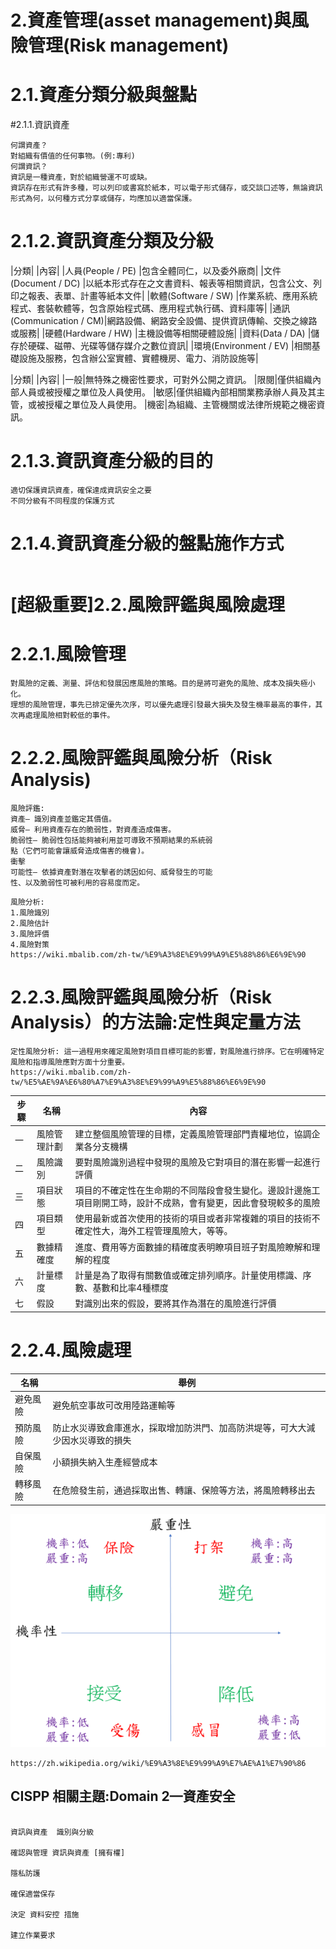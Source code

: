 # 2.資產管理(asset management)與風險管理(Risk management)

# 2.1.資產分類分級與盤點
  #2.1.1.資訊資產
  ```
 何謂資產？
 對組織有價值的任何事物。(例:專利)
 何謂資訊？
 資訊是一種資產，對於組織營運不可或缺。
 資訊存在形式有許多種，可以列印或書寫於紙本，可以電子形式儲存，或交談口述等，無論資訊形式為何，以何種方式分享或儲存，均應加以適當保護。
 ```
# 2.1.2.資訊資產分類及分級
 
|分類|                   |內容|
|人員(People / PE)       |包含全體同仁，以及委外廠商|
|文件(Document / DC)     |以紙本形式存在之文書資料、報表等相關資訊，包含公文、列印之報表、表單、計畫等紙本文件|
|軟體(Software / SW)     |作業系統、應用系統程式、套裝軟體等，包含原始程式碼、應用程式執行碼、資料庫等|
|通訊(Communication / CM)|網路設備、網路安全設備、提供資訊傳輸、交換之線路或服務|
|硬體(Hardware / HW)     |主機設備等相關硬體設施|
|資料(Data / DA)         |儲存於硬碟、磁帶、光碟等儲存媒介之數位資訊|
|環境(Environment / EV)  |相關基礎設施及服務，包含辦公室實體、實體機房、電力、消防設施等|

 |分類|                   |內容|
|一般|無特殊之機密性要求，可對外公開之資訊。
|限閱|僅供組織內部人員或被授權之單位及人員使用。
|敏感|僅供組織內部相關業務承辦人員及其主管，或被授權之單位及人員使用。
|機密|為組織、主管機關或法律所規範之機密資訊。

 # 2.1.3.資訊資產分級的目的
  ```
 適切保護資訊資產，確保達成資訊安全之要
 不同分級有不同程度的保護方式
  ```
#  2.1.4.資訊資產分級的盤點施作方式
```

```
  
# [超級重要]2.2.風險評鑑與風險處理
#  2.2.1.風險管理
```
對風險的定義、測量、評估和發展因應風險的策略。目的是將可避免的風險、成本及損失極小化。
理想的風險管理，事先已排定優先次序，可以優先處理引發最大損失及發生機率最高的事件，其次再處理風險相對較低的事件。
```
#  2.2.2.風險評鑑與風險分析（Risk Analysis)
```
風險評鑑:
資產– 識別資產並鑑定其價值。
威脅– 利用資產存在的脆弱性，對資產造成傷害。
脆弱性– 脆弱性包括能夠被利用並可導致不預期結果的系統弱
點（它們可能會讓威脅造成傷害的機會)。
衝擊
可能性– 依據資產對潛在攻擊者的誘因如何、威脅發生的可能
性、以及脆弱性可被利用的容易度而定。
```
```
風險分析:
1.風險識別
2.風險估計
3.風險評價
4.風險對策
https://wiki.mbalib.com/zh-tw/%E9%A3%8E%E9%99%A9%E5%88%86%E6%9E%90
```
 # 2.2.3.風險評鑑與風險分析（Risk Analysis）的方法論:定性與定量方法
 ```
定性風險分析: 這一過程用來確定風險對項目目標可能的影響，對風險進行排序。它在明確特定風險和指導風險應對方面十分重要。
https://wiki.mbalib.com/zh-tw/%E5%AE%9A%E6%80%A7%E9%A3%8E%E9%99%A9%E5%88%86%E6%9E%90
```
|步驟|      名稱       |內容|
|--|------------------|----|
 |一|風險管理計劃     |建立整個風險管理的目標，定義風險管理部門責權地位，協調企業各分支機構|
 |二|風險識別        |要對風險識別過程中發現的風險及它對項目的潛在影響一起進行評價|
 |三|項目狀態        |項目的不確定性在生命期的不同階段會發生變化。邊設計邊施工項目剛開工時，設計不成熟，會有變更，因此會發現較多的風險|
 |四|項目類型        |使用最新或首次使用的技術的項目或者非常複雜的項目的技術不確定性大，海外工程管理風險大，等等。|
 |五|數據精確度      |進度、費用等方面數據的精確度表明瞭項目班子對風險瞭解和理解的程度|
 |六|計量標度        |計量是為了取得有關數值或確定排列順序。計量使用標識、序數、基數和比率4種標度|
 |七|假設            |對識別出來的假設，要將其作為潛在的風險進行評價|
 
 # 2.2.4.風險處理

|名稱            |舉例|
|---------------|----|
|避免風險        |避免航空事故可改用陸路運輸等|
|預防風險        |防止水災導致倉庫進水，採取增加防洪門、加高防洪堤等，可大大減少因水災導致的損失|
|自保風險        |小額損失納入生產經營成本|
|轉移風險        |在危險發生前，通過採取出售、轉讓、保險等方法，將風險轉移出去|
 
 
 
 
 ![image](https://github.com/capss22/IPAS-/blob/master/%E5%9C%96%E7%89%87/%E9%A2%A8%E9%9A%AA%E5%9B%9B%E8%B1%A1%E9%99%90.gif)
 ```
 https://zh.wikipedia.org/wiki/%E9%A3%8E%E9%99%A9%E7%AE%A1%E7%90%86
 ```

## CISPP 相關主題:Domain 2—資產安全
```

資訊與資產  識別與分級

確認與管理 資訊與資產 [擁有權]

隱私防護

確保適當保存

決定 資料安控 措施

建立作業要求
```
